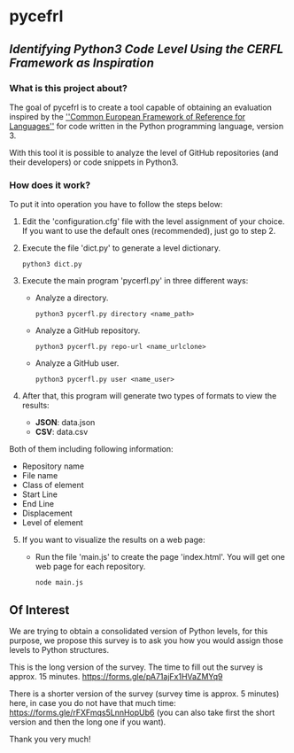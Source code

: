 # **pycefrl**
## *Identifying Python3 Code Level Using the CERFL Framework as Inspiration*

### What is this project about?
The goal of pycefrl is to create a tool capable of obtaining an evaluation inspired by the [''Common European Framework of Reference for Languages''](https://en.wikipedia.org/wiki/Common_European_Framework_of_Reference_for_Languages) for code written in the Python programming language, version 3.

With this tool it is possible to analyze the level of GitHub repositories (and their developers) or code snippets in Python3.



### How does it work?

To put it into operation you have to follow the steps below:
1. Edit the 'configuration.cfg' file with the level assignment of your choice. If you want to use the default ones (recommended), just go to step 2.
2. Execute the file 'dict.py' to generate a level dictionary.
   ```
   python3 dict.py
   ```
3. Execute the main program 'pycerfl.py' in three different ways:

    * Analyze a directory.
      ```
      python3 pycerfl.py directory <name_path>
      ```
    * Analyze a GitHub repository.
      ```
      python3 pycerfl.py repo-url <name_urlclone>
      ```
    * Analyze a GitHub user.
      ```
      python3 pycerfl.py user <name_user>
      ```
4. After that, this program will generate two types of formats to view the results:
    * **JSON**: data.json
    * **CSV**: data.csv

  Both of them including following information:
  * Repository name
  * File name
  * Class of element
  * Start Line
  * End Line
  * Displacement
  * Level of element


5. If you want to visualize the results on a web page:

    * Run the file 'main.js' to create the page 'index.html'. You will get one web page for each repository.
      ```
      node main.js
      ```


## Of Interest

We are trying to obtain a consolidated version of Python levels, for this purpose, we propose this survey is to ask you how you would assign those levels to Python structures.

This is the long version of the survey. The time to fill out the survey is approx. 15 minutes. https://forms.gle/pA71ajFx1HVaZMYq9

There is a shorter version of the survey (survey time is approx. 5 minutes) here, in case you do not have that much time: https://forms.gle/rFXFmqs5LnnHopUb6 (you can also take first the short version and then the long one if you want).

Thank you very much!

